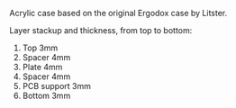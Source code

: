 Acrylic case based on the original Ergodox case by Litster.

Layer stackup and thickness, from top to bottom:

1. Top 3mm
2. Spacer 4mm
3. Plate 4mm
4. Spacer 4mm
5. PCB support 3mm 
6. Bottom 3mm
